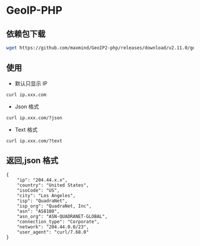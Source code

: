 # GeoIP-PHP
## 依赖包下载
```bash
wget https://github.com/maxmind/GeoIP2-php/releases/download/v2.11.0/geoip2.phar
```
## 使用
* 默认只显示 IP
```
curl ip.xxx.com
```
* Json 格式
```
curl ip.xxx.com/?json
```

* Text 格式
```
curl ip.xxx.com/?text
```
## 返回,json 格式
```
{
    "ip": "204.44.x.x",
    "country": "United States",
    "isoCode": "US",
    "city": "Los Angeles",
    "isp": "QuadraNet",
    "isp_org": "QuadraNet, Inc",
    "asn": "AS8100",
    "asn_org": "ASN-QUADRANET-GLOBAL",
    "connection_type": "Corporate",
    "network": "204.44.0.0/23",
    "user_agent": "curl/7.68.0"
}
```
